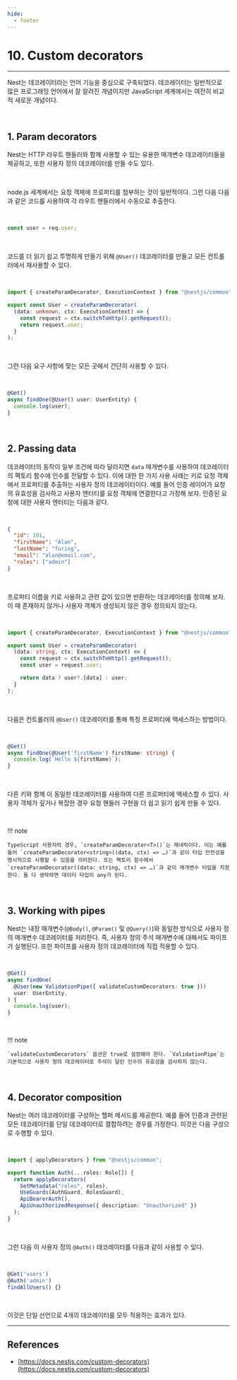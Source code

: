 ```yaml
---
hide:
  - footer
---
```


# 10. Custom decorators

---

Nest는 데코레이터라는 언어 기능을 중심으로 구축되었다. 데코레이터는 일반적으로 많은 프로그래밍 언어에서 잘 알려진 개념이지만 JavaScript 세계에서는 여전히 비교적 새로운 개념이다.

<br/>

## 1. Param decorators

Nest는 HTTP 라우트 핸들러와 함께 사용할 수 있는 유용한 매개변수 데코레이터들을 제공하고, 또한 사용자 정의 데코레이터를 만들 수도 있다.

<br/>

node.js 세계에서는 요청 객체에 프로퍼티를 첨부하는 것이 일반적이다. 그런 다음 다음과 같은 코드를 사용하여 각 라우트 핸들러에서 수동으로 추출한다.

<br/>

```typescript
const user = req.user;
```

<br/>

코드를 더 읽기 쉽고 투명하게 만들기 위해 `@User()` 데코레이터를 만들고 모든 컨트롤러에서 재사용할 수 있다.

<br/>

```typescript title="user.decorator.ts"
import { createParamDecorator, ExecutionContext } from "@nestjs/common";

export const User = createParamDecorator(
  (data: unknown, ctx: ExecutionContext) => {
    const request = ctx.switchToHttp().getRequest();
    return request.user;
  }
);
```

<br/>

그런 다음 요구 사항에 맞는 모든 곳에서 간단히 사용할 수 있다.

<br/>

```typescript
@Get()
async findOne(@User() user: UserEntity) {
  console.log(user);
}
```

<br/>

## 2. Passing data

데코레이터의 동작이 일부 조건에 따라 달라지면 `data` 매개변수를 사용하여 데코레이터의 팩토리 함수에 인수를 전달할 수 있다. 이에 대한 한 가지 사용 사례는 키로 요청 객체에서 프로퍼티를 추출하는 사용자 정의 데코레이터이다. 예를 들어 인증 레이어가 요청의 유효성을 검사하고 사용자 엔터티를 요청 객체에 연결한다고 가정해 보자. 인증된 요청에 대한 사용자 엔터티는 다음과 같다.

<br/>

```json
{
  "id": 101,
  "firstName": "Alan",
  "lastName": "Turing",
  "email": "alan@email.com",
  "roles": ["admin"]
}
```

<br/>

프로퍼티 이름을 키로 사용하고 관련 값이 있으면 반환하는 데코레이터를 정의해 보자. 이 때 존재하지 않거나 사용자 객체가 생성되지 않은 경우 정의되지 않는다.

<br/>

```typescript title="user.decorator.ts"
import { createParamDecorator, ExecutionContext } from "@nestjs/common";

export const User = createParamDecorator(
  (data: string, ctx: ExecutionContext) => {
    const request = ctx.switchToHttp().getRequest();
    const user = request.user;

    return data ? user?.[data] : user;
  }
);
```

<br/>

다음은 컨트롤러의 `@User()` 데코레이터를 통해 특정 프로퍼티에 액세스하는 방법이다.

<br/>

```typescript
@Get()
async findOne(@User('firstName') firstName: string) {
  console.log(`Hello ${firstName}`);
}
```

<br/>

다른 키와 함께 이 동일한 데코레이터를 사용하여 다른 프로퍼티에 액세스할 수 있다. 사용자 객체가 깊거나 복잡한 경우 요청 핸들러 구현을 더 쉽고 읽기 쉽게 만들 수 있다.

<br/>

!!! note

    TypeScript 사용자의 경우, `createParamDecorator<T>()`는 제네릭이다. 이는 예를 들어 `createParamDecorator<string>((data, ctx) => …)`과 같이 타입 안전성을 명시적으로 시행할 수 있음을 의미한다. 또는 팩토리 함수에서 `createParamDecorator((data: string, ctx) => …)`과 같이 매개변수 타입을 지정한다. 둘 다 생략하면 데이터 타입이 any가 된다.

<br/>

## 3. Working with pipes

Nest는 내장 매개변수(`@Body()`, `@Param()` 및 `@Query()`)와 동일한 방식으로 사용자 정의 매개변수 데코레이터를 처리한다. 즉, 사용자 정의 주석 매개변수에 대해서도 파이프가 실행된다. 또한 파이프를 사용자 정의 데코레이터에 직접 적용할 수 있다.

<br/>

```typescript
@Get()
async findOne(
  @User(new ValidationPipe({ validateCustomDecorators: true }))
  user: UserEntity,
) {
  console.log(user);
}
```

<br/>

!!! note

    `validateCustomDecorators` 옵션은 true로 설정해야 한다. `ValidationPipe`는 기본적으로 사용자 정의 데코레이터로 주석이 달린 인수의 유효성을 검사하지 않는다.

<br/>

## 4. Decorator composition

Nest는 여러 데코레이터를 구성하는 헬퍼 메서드를 제공한다. 예를 들어 인증과 관련된 모든 데코레이터를 단일 데코레이터로 결합하려는 경우를 가정한다. 이것은 다음 구성으로 수행할 수 있다.

<br/>

```typescript title="auth.decorator.ts"
import { applyDecorators } from "@nestjs/common";

export function Auth(...roles: Role[]) {
  return applyDecorators(
    SetMetadata("roles", roles),
    UseGuards(AuthGuard, RolesGuard),
    ApiBearerAuth(),
    ApiUnauthorizedResponse({ description: "Unauthorized" })
  );
}
```

<br/>

그런 다음 이 사용자 정의 `@Auth()` 데코레이터를 다음과 같이 사용할 수 있다.

<br/>

```typescript
@Get('users')
@Auth('admin')
findAllUsers() {}
```

<br/>

이것은 단일 선언으로 4개의 데코레이터를 모두 적용하는 효과가 있다.

---

## References

- [https://docs.nestjs.com/custom-decorators](https://docs.nestjs.com/custom-decorators)
